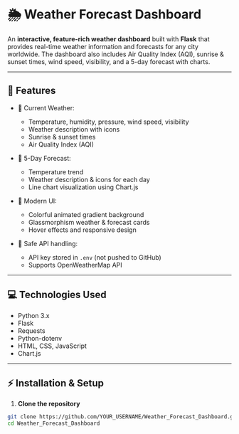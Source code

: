 # 🌦 Weather Forecast Dashboard

An **interactive, feature-rich weather dashboard** built with **Flask** that provides real-time weather information and forecasts for any city worldwide. The dashboard also includes Air Quality Index (AQI), sunrise & sunset times, wind speed, visibility, and a 5-day forecast with charts.

---

## 🚀 Features

- 🔹 Current Weather:
  - Temperature, humidity, pressure, wind speed, visibility
  - Weather description with icons
  - Sunrise & sunset times
  - Air Quality Index (AQI)
  
- 🔹 5-Day Forecast:
  - Temperature trend
  - Weather description & icons for each day
  - Line chart visualization using Chart.js

- 🔹 Modern UI:
  - Colorful animated gradient background
  - Glassmorphism weather & forecast cards
  - Hover effects and responsive design

- 🔹 Safe API handling:
  - API key stored in `.env` (not pushed to GitHub)
  - Supports OpenWeatherMap API

---

## 💻 Technologies Used

- Python 3.x  
- Flask  
- Requests  
- Python-dotenv  
- HTML, CSS, JavaScript  
- Chart.js  

---

## ⚡ Installation & Setup

1. **Clone the repository**

```bash
git clone https://github.com/YOUR_USERNAME/Weather_Forecast_Dashboard.git
cd Weather_Forecast_Dashboard
